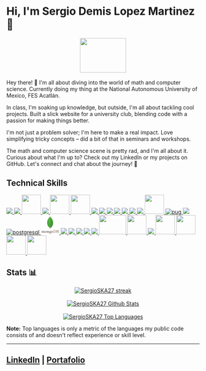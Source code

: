 # Hi, I'm Sergio Demis Lopez Martinez 👋

<p align="center">
<img src="https://art.pixilart.com/sr2712ab0b35ecd.gif" width="120" height="90"/>
</p>

Hey there! 👋 I'm all about diving into the world of math and computer science. Currently doing my thing at the National Autonomous University of Mexico, FES Acatlán.

In class, I'm soaking up knowledge, but outside, I'm all about tackling cool projects. Built a slick website for a university club, blending code with a passion for making things better.

I'm not just a problem solver; I'm here to make a real impact. Love simplifying tricky concepts – did a bit of that in seminars and workshops.

The math and computer science scene is pretty rad, and I'm all about it. Curious about what I'm up to? Check out my LinkedIn or my projects on GitHub. Let's connect and chat about the journey! 🌟




## Technical Skills

<p align="left">
    <a href="https://www.python.org" target="_blank"> <img src="https://img.icons8.com/color/48/000000/python.png"/> </a> 
    <a href="https://cplusplus.com/?msclkid=9675ffb1b00711ec8291bc5e9315e7bf" target="_blank"><img src="https://img.icons8.com/color/48/000000/c-plus-plus-logo.png"/> </a>
    <a href="https://www.geeksforgeeks.org/c-programming-language/" target="_blank"> <img src="https://upload.wikimedia.org/wikipedia/commons/1/19/C_Logo.png" width="50" height="50"/> </a>
    <a href="https://www.java.com" target="_blank"> <img src="https://img.icons8.com/color/48/000000/java-coffee-cup-logo.png"/> </a>
    <a href="https://www.ruby-lang.org/" target="_blank"> <img src="https://upload.wikimedia.org/wikipedia/commons/thumb/7/73/Ruby_logo.svg/2048px-Ruby_logo.svg.png"  width="50" height="50"/> </a>
    <a href="https://www.rust-lang.org/" target="_blank"> <img src="https://rustacean.net/assets/cuddlyferris.png"  width="50" height="50"/> </a>
    <a href="https://reactjs.org/" target="_blank"> <img src="https://img.icons8.com/color/48/000000/react-native.png"/> </a>
    <a href="https://reactjs.org/" target="_blank"> <img src="https://img.icons8.com/color/48/000000/redux.png"/> </a>
    <a href="https://developer.mozilla.org/en-US/docs/Web/JavaScript" target="_blank"> <img src="https://img.icons8.com/color/48/000000/javascript.png"/> </a> 
    <a href="https://www.w3.org/html/" target="_blank"> <img src="https://img.icons8.com/color/48/000000/html-5.png"/> </a> 
    <a href="https://www.w3schools.com/css/" target="_blank"> <img src="https://img.icons8.com/color/48/000000/css3.png"/> </a> 
    <a href="https://getbootstrap.com" target="_blank"> <img src="https://img.icons8.com/color/48/000000/bootstrap.png"/> </a> 
    <a href="https://getbootstrap.com" target="_blank"> <img src="https://img.icons8.com/color/48/000000/material-ui.png"/> </a>
    <a href="https://sass-lang.com/" target="_blank"> <img src="https://upload.wikimedia.org/wikipedia/commons/thumb/9/96/Sass_Logo_Color.svg/1280px-Sass_Logo_Color.svg.png"  width="50" height="50"/> </a>
    <a href="https://pugjs.org" target="_blank"> <img src="https://img.icons8.com/dotty/80/fa314a/pug.png" alt="pug" width="40" height="40"/> </a>  
    <a style="padding-right:8px;" href="https://nodejs.org" target="_blank"> <img src="https://img.icons8.com/color/48/000000/nodejs.png"/> </a>
    <a href="https://www.postgresql.org/" target="_blank"> <img src="https://upload.wikimedia.org/wikipedia/commons/thumb/2/29/Postgresql_elephant.svg/993px-Postgresql_elephant.svg.png" alt="postgresql" width="50" height="50"/> </a>
    <a href="https://www.mongodb.com/" target="_blank"> <img src="https://raw.githubusercontent.com/devicons/devicon/master/icons/mongodb/mongodb-original-wordmark.svg" alt="mongodb" width="48" height="48"/> </a> 
    <a href="https://git-scm.com/" target="_blank"> <img src="https://img.icons8.com/color/48/000000/git.png"/> </a>
    <a href="https://github.com/" target="_blank"> <img src="https://img.icons8.com/fluency/48/000000/github.png"/> </a>
    <a href="https://ubuntu.com/" target="_blank"> <img src="https://img.icons8.com/color/48/000000/ubuntu--v1.png"/> </a>
    <a href="https://www.linux.org/" target="_blank"> <img src="https://img.icons8.com/color/48/000000/linux--v1.png"/> </a>
    <a href="https://www.microsoft.com/en-in/windows?r=1" target="_blank"> <img src="https://img.icons8.com/fluency/48/000000/windows-10.png"/> </a>
    <a href="https://www.tableau.com" target="_blank"> <img src="https://1000marcas.net/wp-content/uploads/2022/04/Tableau-Logo.png"  width="70" height="50"/> </a>
    <a href="https://azure.microsoft.com" target="_blank"> <img src="https://cdn.icon-icons.com/icons2/2699/PNG/512/microsoft_azure_logo_icon_170956.png"  width="50" height="50"/> </a>
    <a href="https://www.heroku.com/" target="_blank"> <img src="https://img.icons8.com/color/48/000000/heroku.png"/> </a> 
    <a href="https://powerbi.microsoft.com" target="_blank"> <img src="https://logohistory.net/wp-content/uploads/2023/05/Power-BI-Symbol.png"  width="50" height="50"/> </a>
    <a href="https://www.tensorflow.org/" target="_blank"> <img src="https://upload.wikimedia.org/wikipedia/commons/thumb/2/2d/Tensorflow_logo.svg/1200px-Tensorflow_logo.svg.png"  width="50" height="50"/> </a> 
    <a href="https://spark.apache.org/" target="_blank"> <img src="https://upload.wikimedia.org/wikipedia/commons/thumb/f/f3/Apache_Spark_logo.svg/1200px-Apache_Spark_logo.svg.png"  width="50" height="50"/> </a>
    <a href="https://streamlit.io/" target="_blank"> <img src="https://streamlit.io/images/brand/streamlit-logo-primary-colormark-darktext.png"  width="50" height="50"/> </a>
</p>




## Stats 📊
<p align="center"> 
  <a href="https://github.com/SergioSKA27/github-readme-streak-stats">
     <img title="🔥 Get streak stats for your profile at git.io/streak-stats" alt="SergioSKA27 streak" src="https://github-readme-stats.vercel.app/api?username=SergioSKA27&theme=material-palenight&text_color=99FF89&icon_color=C492E3&count_private=true&hide=contribs&show_icons=true"/></a>
<br/><br/>
  <a href="https://github.com/SergioSKA27/github-readme-stats"><img alt="SergioSKA27 Github Stats" src="https://github-readme-streak-stats.herokuapp.com?user=SergioSKA27&theme=material-palenight&hide_border=true&date_format=j%20M%5B%20Y%5D&currStreakLabel=99FF89&currStreakNum=99FF89" /></a>
<br/><br/>
  <a href="https://github.com/SergioSKA27/github-readme-stats"><img alt="SergioSKA27 Top Languages" src="https://github-readme-stats.vercel.app/api/top-langs/?username=SergioSKA27&theme=material-palenight&hide=Jupyter&layout=compact" /></a>
  
  </p>
<b>Note:</b> Top languages is only a metric of the languages my public code consists of and doesn't reflect experience or skill level.

---

## [LinkedIn](www.linkedin.com/in/sergio-demis-lópez-martínez-a765971b9) | [Portafolio](https://sergioska27.github.io/)

